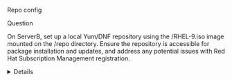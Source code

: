 Repo config

Question


On ServerB, set up a local Yum/DNF repository using the /RHEL-9.iso image mounted on the /repo directory. Ensure the repository is accessible for package installation and updates, and address any potential issues with Red Hat Subscription Management registration.



<details>


Overall explanation

1. Create the mount point:

$ sudo mkdir /repo


2. Mount the ISO image:


Option 1: Persistent mounting in fstab (recommended for frequent use):

    $ su -c 'echo "/RHEL-9.iso /repo iso9660 loop 0 0" >> /etc/fstab'
    $ mount -a


Option 2: Manual mounting for one-time or infrequent use:

$ sudo mount -o loop /RHEL-9.iso /repo


Note that

    The entry specifies the mount point (/repo), the file system type (iso9660), the mount options (defaults), and the dump and file system check options (0 0).

    This enables the system to automatically mount the ISO file to the specified mount point (/repo) during system boot.

    If you use "iso9660 defaults," the system will apply its default options for mounting ISO9660.

    If you use "iso9660 loop," it explicitly specifies the use of the loopback device for mounting the ISO image.

    Both approaches are valid, but the "iso9660 loop" option is often explicitly used when dealing with ISO files to make it clear that a loopback device is involved in the mounting process.


3. Configure the repository:

    $ sudo cp -v /repo/media.repo /etc/yum.repos.d/rhel9.repo
    $ sudo chmod 644 /etc/yum.repos.d/rhel9.repo
    $ sudo vi /etc/yum.repos.d/rhel9.repo


Replace the content with:

    [InstallMedia-BaseOS]
    name=RHEL 9 - BaseOS
    metadata_expire=-1
    gpgcheck=0
    enabled=1
    baseurl=file:///repo/BaseOS/
     
    [InstallMedia-AppStream]
    name=RHEL 9 - AppStream
    metadata_expire=-1
    gpgcheck=0
    enabled=1
    baseurl=file:///repo/AppStream/


4. Clean metadata and cache:

$ sudo dnf clean all


5. Address subscription-manager warnings (optional):

$ sudo subscription-manager clean # Optional for cleaning local subscription data


$ sudo vi /etc/yum/pluginconf.d/subscription-manager.conf

Set enabled=0 to suppress warnings if not registered.


6. Verify the repository:

$ sudo dnf repolist 

</details>





